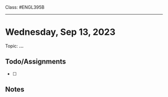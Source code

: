 Class: #ENGL395B
***
# Wednesday, Sep 13, 2023
Topic: **...**

## Todo/Assignments

- [ ]

## Notes

